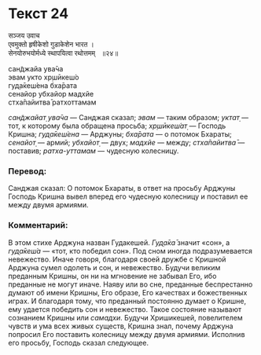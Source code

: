 # Текст 24

सञ्जय उवाच  
एवमुक्तो हृषीकेशो गुडाकेशेन भारत ।  
सेनयोरुभयोर्मध्ये स्थापयित्वा रथोत्तमम्   ॥२४॥

сан̃джайа ува̄ча  
эвам укто хр̣шӣкеш́о  
гуд̣а̄кеш́ена бха̄рата  
сенайор убхайор мадхйе  
стха̄пайитва̄ ратхоттамам

_сан̃джайат̣ ува̄ча_ — Санджая сказал; _эвам_ — таким образом; _уктат̣_ — тот, к которому была обращена просьба; _хр̣шӣкеш́ат̣_ — Господь Кришна; _гуд̣а̄кеш́ена_ — Арджуны; _бха̄рата_ — о потомок Бхараты; _сенайот̣_ — армий; _убхайот̣_ — двух; _мадхйе_ — между; _стха̄пайитва̄_ — поставив; _ратха-уттамам_ — чудесную колесницу.

### Перевод:

Санджая сказал: О потомок Бхараты, в ответ на просьбу Арджуны Господь Кришна вывел вперед его чудесную колесницу и поставил ее между двумя армиями.

### Комментарий:

В этом стихе Арджуна назван Гудакешей. _Гуд̣а̄ка̄_ значит «сон», а _гуд̣а̄кеш́а_ — «тот, кто победил сон». Под сном иногда подразумевается невежество. Иначе говоря, благодаря своей дружбе с Кришной Арджуна сумел одолеть и сон, и невежество. Будучи великим преданным Кришны, он ни на мгновение не забывал Его, ибо преданные не могут иначе. Наяву или во сне, преданные беспрестанно думают об имени Кришны, Его образе, Его качествах и божественных играх. И благодаря тому, что преданный постоянно думает о Кришне, ему удается победить сон и невежество. Такое состояние называют сознанием Кришны или _самадхи_. Будучи Хришикешей, повелителем чувств и ума всех живых существ, Кришна знал, почему Арджуна попросил Его поставить колесницу между двумя армиями. Исполнив его просьбу, Господь сказал следующее.